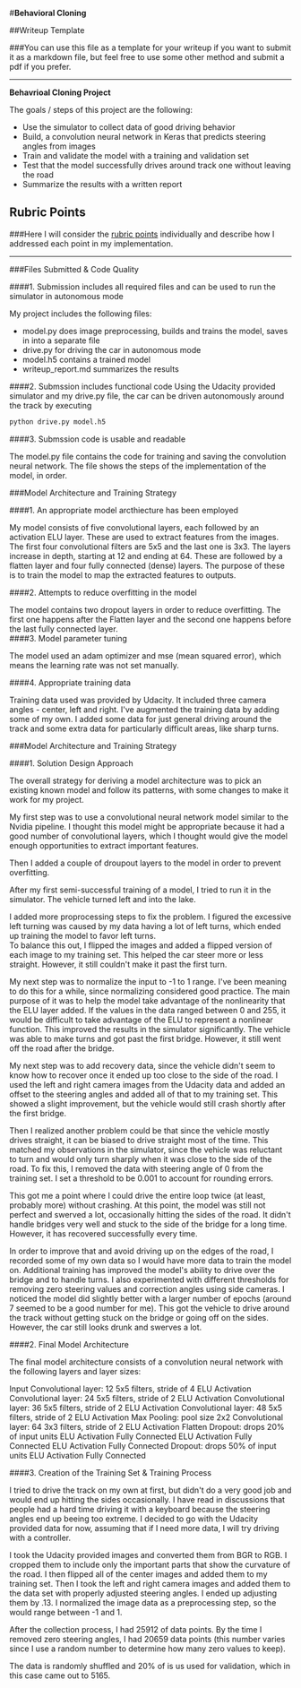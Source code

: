 #**Behavioral Cloning** 

##Writeup Template

###You can use this file as a template for your writeup if you want to submit it as a markdown file, but feel free to use some other method and submit a pdf if you prefer.

---

**Behavrioal Cloning Project**

The goals / steps of this project are the following:
* Use the simulator to collect data of good driving behavior
* Build, a convolution neural network in Keras that predicts steering angles from images
* Train and validate the model with a training and validation set
* Test that the model successfully drives around track one without leaving the road
* Summarize the results with a written report


[//]: # (Image References)

[image1]: ./examples/placeholder.png "Model Visualization"
[image2]: ./examples/placeholder.png "Grayscaling"
[image3]: ./examples/placeholder_small.png "Recovery Image"
[image4]: ./examples/placeholder_small.png "Recovery Image"
[image5]: ./examples/placeholder_small.png "Recovery Image"
[image6]: ./examples/placeholder_small.png "Normal Image"
[image7]: ./examples/placeholder_small.png "Flipped Image"

## Rubric Points
###Here I will consider the [rubric points](https://review.udacity.com/#!/rubrics/432/view) individually and describe how I addressed each point in my implementation.  

---
###Files Submitted & Code Quality

####1. Submission includes all required files and can be used to run the simulator in autonomous mode

My project includes the following files:
* model.py does image preprocessing, builds and trains the model, saves in into a separate file
* drive.py for driving the car in autonomous mode
* model.h5 contains a trained model 
* writeup_report.md summarizes the results

####2. Submssion includes functional code
Using the Udacity provided simulator and my drive.py file, the car can be driven autonomously around the track by executing 
```sh
python drive.py model.h5
```

####3. Submssion code is usable and readable

The model.py file contains the code for training and saving the convolution neural network. The file shows the steps of the implementation of the model, in order.

###Model Architecture and Training Strategy

####1. An appropriate model arcthiecture has been employed

My model consists of five convolutional layers, each followed by an activation ELU layer.  These are used to extract features from the images.  The first four convolutional filters are 5x5 and the last one is 3x3.  The layers increase in depth, starting at 12 and ending at 64.
These are followed by a flatten layer and four fully connected (dense) layers.  The purpose of these is to train the model to map the extracted features to outputs.  

####2. Attempts to reduce overfitting in the model

The model contains two dropout layers in order to reduce overfitting.  The first one happens after the Flatten layer and the second one happens before the last fully connected layer.  
####3. Model parameter tuning

The model used an adam optimizer and mse (mean squared error), which means the learning rate was not set manually.

####4. Appropriate training data

Training data used was provided by Udacity.  It included three camera angles - center, left and right.
I've augmented the training data by adding some of my own.  I added some data for just general driving around the track and some extra data for particularly difficult areas, like sharp turns.

###Model Architecture and Training Strategy

####1. Solution Design Approach

The overall strategy for deriving a model architecture was to pick an existing known model and follow its patterns, with some changes to make it work for my project.

My first step was to use a convolutional neural network model similar to the Nvidia pipeline.   I thought this model might be appropriate because it had a good number of convolutional layers, which I thought would give the model enough opportunities to extract important features.

Then I added a couple of droupout layers to the model in order to prevent overfitting.

After my first semi-successful training of a model, I tried to run it in the simulator.  The vehicle turned left and into the lake.  

I added more proprocessing steps to fix the problem.  I figured the excessive left turning was caused by my data having a lot of left turns, which ended up training the model to favor left turns.  
To balance this out, I flipped the images and added a flipped version of each image to my training set.
This helped the car steer more or less straight.  However, it still couldn't make it past the first turn.

My next step was to normalize the input to -1 to 1 range.  I've been meaning to do this for a while, since normalizing considered good practice.  The main purpose of it was to help the model take advantage of the nonlinearity that the ELU layer added.  If the values in the data ranged between 0 and 255, it would be difficult to take advantage of the ELU to represent a nonlinear function.
This improved the results in the simulator significantly.  The vehicle was able to make turns and got past the first bridge.
However, it still went off the road after the bridge.

My next step was to add recovery data, since the vehicle didn't seem to know how to recover once it ended up too close to the side of the road.
I used the left and right camera images from the Udacity data and added an offset to the steering angles and added all of that to my training set.
This showed a slight improvement, but the vehicle would still crash shortly after the first bridge.

Then I realized another problem could be that since the vehicle mostly drives straight, it can be biased to drive straight most of the time.  This matched my observations in the simulator, since the vehicle was reluctant to turn and would only turn sharply when it was close to the side of the road.
To fix this, I removed the data with steering angle of 0 from the training set.  I set a threshold to be 0.001 to account for rounding errors.

This got me a point where I could drive the entire loop twice (at least, probably more) without crashing.
At this point, the model was still not perfect and swerved a lot, occasionally hitting the sides of the road.  It didn't handle bridges very well and stuck to the side of the bridge for a long time.
However, it has recovered successfully every time.

In order to improve that and avoid driving up on the edges of the road, I recorded some of my own data so I would have more data to train the model on.
Additional training has improved the model's ability to drive over the bridge and to handle turns.  I also experimented with different thresholds for removing zero steering values and correction angles using side cameras.
I noticed the model did slightly better with a larger number of epochs (around 7 seemed to be a good number for me).
This got the vehicle to drive around the track without getting stuck on the bridge or going off on the sides.  However, the car still looks drunk and swerves a lot. 


####2. Final Model Architecture

The final model architecture consists of a convolution neural network with the following layers and layer sizes:

Input
Convolutional layer: 12  5x5 filters, stride of 4
ELU Activation
Convolutional layer: 24 5x5 filters, stride of 2
ELU Activation
Convolutional layer: 36 5x5 filters, stride of 2
ELU Activation
Convolutional layer: 48 5x5 filters, stride of 2
ELU Activation
Max Pooling: pool size 2x2
Convolutional layer: 64 3x3 filters, stride of 2
ELU Activation
Flatten
Dropout: drops 20% of input units
ELU Activation
Fully Connected
ELU Activation
Fully Connected
ELU Activation
Fully Connected
Dropout: drops 50% of input units
ELU Activation
Fully Connected


####3. Creation of the Training Set & Training Process

I tried to drive the track on my own at first, but didn't do a very good job and would end up hitting the sides occasionally.  I have read in discussions that people had a hard time driving it with a keyboard because the steering angles end up beeing too extreme.
I decided to go with the Udacity provided data for now, assuming that if I need more data, I will try driving with a controller.

I took the Udacity provided images and converted them from BGR to RGB.  I cropped them to include only the important parts that show the curvature of the road.  I then flipped all of the center images and added them to my training set.
Then I took the left and right camera images and added them to the data set with properly adjusted steering angles.  I ended up adjusting them by .13.
I normalized the image data as a preprocessing step, so the would range between -1 and 1.

After the collection process, I had 25912 of data points. By the time I removed zero steering angles, I had 20659 data points (this number varies since I use a random number to determine how many zero values to keep).

The data is randomly shuffled and 20% of is us used for validation, which in this case came out to 5165.

